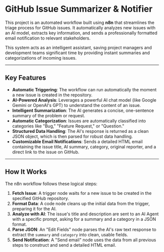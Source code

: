 # GitHub Issue Summarizer & Notifier

This project is an automated workflow built using **n8n** that streamlines the triage process for GitHub issues. It automatically analyzes new issues with an AI model, extracts key information, and sends a professionally formatted email notification to relevant stakeholders.

This system acts as an intelligent assistant, saving project managers and development teams significant time by providing instant summaries and categorizations of incoming issues.

---

## Key Features

-   **Automatic Triggering**: The workflow can run automatically the moment a new issue is created in the repository.
-   **AI-Powered Analysis**: Leverages a powerful AI chat model (like Google Gemini or OpenAI's GPT) to understand the content of an issue.
-   **Intelligent Summarization**: The AI generates a concise, one-sentence summary of the problem or request.
-   **Automatic Categorization**: Issues are automatically classified into categories like "Bug," "Feature Request," or "Question."
-   **Structured Data Handling**: The AI's response is returned as a clean JSON object, which is then parsed for robust data handling.
-   **Customizable Email Notifications**: Sends a detailed HTML email containing the issue title, AI summary, category, original reporter, and a direct link to the issue on GitHub.

---

## How It Works

The n8n workflow follows these logical steps:

1.  **Fetch Issue**: A trigger node waits for a new issue to be created in the specified GitHub repository.
2.  **Format Data**: A code node cleans up the initial data from the trigger, preparing it for the AI.
3.  **Analyze with AI**: The issue's title and description are sent to an AI Agent with a specific prompt, asking for a summary and a category in a JSON format.
4.  **Parse JSON**: An "Edit Fields" node parses the AI's raw text response to extract the `summary` and `category` into clean, usable fields.
5.  **Send Notification**: A "Send email" node uses the data from all previous steps to construct and send a detailed HTML email.
